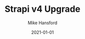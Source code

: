 ---
slug: 'strapiv4-upgrade'
date: "2021-01-01"
title: "Strapi v4 Upgrade"
description: "Reflections on upgrading from Strapi v3 to v4"
author: "Mike Hansford"
type: "post"
publish: false
tags:
    - Strapi
---